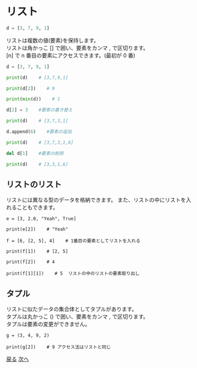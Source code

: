 # リスト

```python
d = [3, 7, 9, 1]
```

リストは複数の値(要素)を保持します。  
リストは角かっこ [] で囲い、要素をカンマ , で区切ります。  
[n] で n 番目の要素にアクセスできます。(最初が 0 番)  

```.py
d = [3, 7, 9, 1]

print(d)    # [3,7,9,1]

print(d[2])    # 9

print(min(d))    # 1

d[2] = 3    #要素の書き替え

print(d)    # [3,7,3,1]

d.append(6)    #要素の追加

print(d)    # [3,7,3,1,6]

del d[1]    #要素の削除

print(d)    # [3,3,1,6] 
```

## リストのリスト

リストには異なる型のデータを格納できます。
また、リストの中にリストを入れることもできます。
```
e = [3, 2.0, "Yeah", True]

print(e[2])    # "Yeah"

f = [6, [2, 5], 4]    # 1番目の要素としてリストを入れる    

print(f[1])    # [2, 5]

print(f[2])    # 4

print(f[1][1])    # 5  リストの中のリストの要素取り出し
```

## タプル

リストに似たデータの集合体としてタプルがあります。  
タプルは丸かっこ () で囲い、要素をカンマ , で区切ります。  
タプルは要素の変更ができません。  
```
g = (3, 4, 9, 2)

print(g[2])    # 9 アクセス法はリストと同じ
```

[戻る](./README.md) [次へ](for.md)
